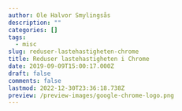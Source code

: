 ```yaml
---
author: Ole Halvor Smylingsås
description: ""
categories: []
tags:
  - misc
slug: reduser-lastehastigheten-chrome
title: Reduser lastehastigheten i Chrome
date: 2019-09-09T15:00:17.000Z
draft: false
comments: false
lastmod: 2022-12-30T23:36:18.738Z
preview: /preview-images/google-chrome-logo.png
---
```


<!--more-->

